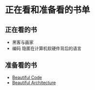 # 正在看和准备看的书单

## 正在看的书

- 黑客与画家
- 编码 隐匿在计算机软硬件背后的语言


##  准备看的书

- [Beautiful Code](http://shop.oreilly.com/product/9780596510046.do)
- [Beautiful Architecture](http://shop.oreilly.com/product/9780596517984.do)
